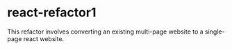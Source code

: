 # react-refactor1

This refactor involves converting an existing multi-page website to a single-page react website.
